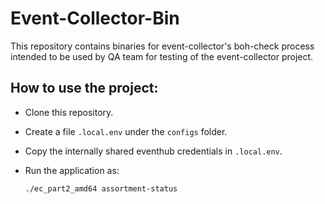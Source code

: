 # Event-Collector-Bin

This repository contains binaries for event-collector's boh-check process intended to be used by QA team for testing of the event-collector project.

## How to use the project:

- Clone this repository.
- Create a file `.local.env` under the `configs` folder.
- Copy the internally shared eventhub credentials in `.local.env`.
- Run the application as:

    ```./ec_part2_amd64 assortment-status```


